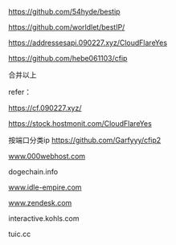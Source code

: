 https://github.com/54hyde/bestip

https://github.com/worldlet/bestIP/


https://addressesapi.090227.xyz/CloudFlareYes


https://github.com/hebe061103/cfip

合并以上



refer：

https://cf.090227.xyz/

https://stock.hostmonit.com/CloudFlareYes


按端口分类ip
https://github.com/Garfyyy/cfip2


www.000webhost.com

dogechain.info

www.idle-empire.com

www.zendesk.com

interactive.kohls.com

tuic.cc
